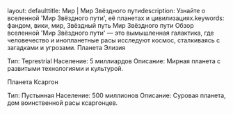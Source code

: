 
layout: defaulttitle: Мир | Мир Звёздного путиdescription: Узнайте о вселенной 'Мир Звёздного пути', её планетах и цивилизациях.keywords: фандом, вики, мир, Звёздный путь
Мир Звёздного пути
Обзор вселенной
'Мир Звёздного пути' — это вымышленная галактика, где человечество и инопланетные расы исследуют космос, сталкиваясь с загадками и угрозами.
Планета Элизия

Тип: Терrestrial
Население: 5 миллиардов
Описание: Мирная планета с развитыми технологиями и культурой.

Планета Ксаргон

Тип: Пустынная
Население: 500 миллионов
Описание: Суровая планета, дом воинственной расы ксаргонцев.
